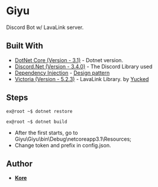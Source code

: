 # Giyu
Discord Bot w/ LavaLink server.

## Built With

* [DotNet Core (Version - 3.1)](https://dotnet.microsoft.com/download/dotnet-core/2.2) - Dotnet version.
* [Discord.Net (Version - 3.4.0)](https://github.com/RogueException/Discord.Net) - The Discord Library used
* [Dependency Injection](https://github.com/aspnet/DependencyInjection) - [Design pattern](https://docs.microsoft.com/en-us/aspnet/core/fundamentals/dependency-injection?view=aspnetcore-3.1) 
* [Victoria (Version - 5.2.3)](https://github.com/Yucked/Victoria) - LavaLink Library. by [Yucked](https://github.com/Yucked)

## Steps

```terminal
ex@root ~$ dotnet restore
```
```terminal
ex@root ~$ dotnet build
```
- After the first starts, go to Giyu\Giyu\bin\Debug\netcoreapp3.1\Resources;
- Change token and prefix in config.json.

## Author
* [**Kore**](https://github.com/korex71/)
